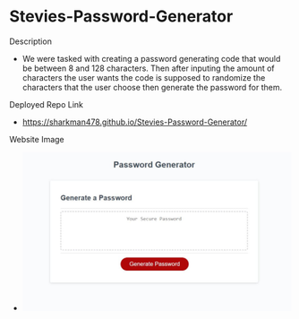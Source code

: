 # Stevies-Password-Generator

Description
* We were tasked with creating a password generating code that would be between 8 and 128 characters. Then after inputing the amount of characters the user wants the code is supposed to randomize the characters that the user choose then generate the password for them.

Deployed Repo Link
* https://sharkman478.github.io/Stevies-Password-Generator/

Website Image
* ![![Alt text]](<assets/images/password generator.JPG>)